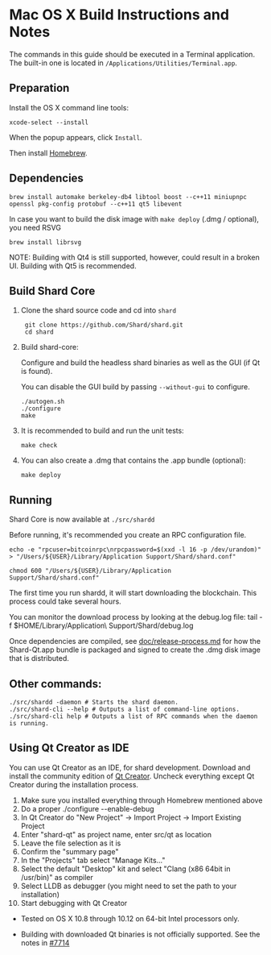Mac OS X Build Instructions and Notes
====================================
The commands in this guide should be executed in a Terminal application.
The built-in one is located in `/Applications/Utilities/Terminal.app`.

Preparation
-----------
Install the OS X command line tools:

`xcode-select --install`

When the popup appears, click `Install`.

Then install [Homebrew](http://brew.sh).

Dependencies
----------------------

    brew install automake berkeley-db4 libtool boost --c++11 miniupnpc openssl pkg-config protobuf --c++11 qt5 libevent

In case you want to build the disk image with `make deploy` (.dmg / optional), you need RSVG

    brew install librsvg

NOTE: Building with Qt4 is still supported, however, could result in a broken UI. Building with Qt5 is recommended.

Build Shard Core
------------------------

1. Clone the shard source code and cd into `shard`

        git clone https://github.com/Shard/shard.git
        cd shard

2.  Build shard-core:

    Configure and build the headless shard binaries as well as the GUI (if Qt is found).

    You can disable the GUI build by passing `--without-gui` to configure.

        ./autogen.sh
        ./configure
        make

3.  It is recommended to build and run the unit tests:

        make check

4.  You can also create a .dmg that contains the .app bundle (optional):

        make deploy

Running
-------

Shard Core is now available at `./src/shardd`

Before running, it's recommended you create an RPC configuration file.

    echo -e "rpcuser=bitcoinrpc\nrpcpassword=$(xxd -l 16 -p /dev/urandom)" > "/Users/${USER}/Library/Application Support/Shard/shard.conf"

    chmod 600 "/Users/${USER}/Library/Application Support/Shard/shard.conf"

The first time you run shardd, it will start downloading the blockchain. This process could take several hours.

You can monitor the download process by looking at the debug.log file:
    tail -f $HOME/Library/Application\ Support/Shard/debug.log

Once dependencies are compiled, see [doc/release-process.md](release-process.md) for how the Shard-Qt.app
bundle is packaged and signed to create the .dmg disk image that is distributed.

Other commands:
-------

    ./src/shardd -daemon # Starts the shard daemon.
    ./src/shard-cli --help # Outputs a list of command-line options.
    ./src/shard-cli help # Outputs a list of RPC commands when the daemon is running.

Using Qt Creator as IDE
------------------------
You can use Qt Creator as an IDE, for shard development.
Download and install the community edition of [Qt Creator](https://www.qt.io/download/).
Uncheck everything except Qt Creator during the installation process.

1. Make sure you installed everything through Homebrew mentioned above
2. Do a proper ./configure --enable-debug
3. In Qt Creator do "New Project" -> Import Project -> Import Existing Project
4. Enter "shard-qt" as project name, enter src/qt as location
5. Leave the file selection as it is
6. Confirm the "summary page"
7. In the "Projects" tab select "Manage Kits..."
8. Select the default "Desktop" kit and select "Clang (x86 64bit in /usr/bin)" as compiler
9. Select LLDB as debugger (you might need to set the path to your installation)
10. Start debugging with Qt Creator


* Tested on OS X 10.8 through 10.12 on 64-bit Intel processors only.

* Building with downloaded Qt binaries is not officially supported. See the notes in [#7714](https://github.com/bitcoin/bitcoin/issues/7714)
